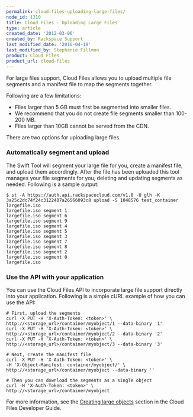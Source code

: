 ```yaml
---
permalink: cloud-files-uploading-large-files/
node_id: 1310
title: Cloud Files - Uploading Large Files
type: article
created_date: '2012-03-06'
created_by: Rackspace Support
last_modified_date: '2016-04-18'
last_modified_by: Stephanie Fillmon
product: Cloud Files
product_url: cloud-files
---
```


For large files support, Cloud Files allows you to upload multiple file
segments and a manifest file to map the segments together.

Following are a few limitations:

-   Files larger than 5 GB must first be segmented into smaller files.
-   We recommend that you do not create file segments smaller than
    100-200 MB.
-   Files larger than 10GB cannot be served from the CDN.

There are two options for uploading large files.

### Automatically segment and upload

The Swift Tool will segment your large file for you, create a manifest
file, and upload them accordingly. After the file has been uploaded
this tool manages your file segments for you, deleting and updating
segments as needed. Following is a sample output:

    $ st -A https://auth.api.rackspacecloud.com/v1.0 -U glh -K 3a25c2dc74f24c3122407a26566093c8 upload -S 1048576 test_container largefile.iso
    largefile.iso segment 1
    largefile.iso segment 6
    largefile.iso segment 9
    largefile.iso segment 4
    largefile.iso segment 5
    largefile.iso segment 3
    largefile.iso segment 7
    largefile.iso segment 8
    largefile.iso segment 2
    largefile.iso segment 0
    largefile.iso

### Use the API with your application

You can use the Cloud Files API to incorporate large file support
directly into your application. Following is a simple cURL example of how you
can use the API:

    # First, upload the segments
    curl -X PUT -H 'X-Auth-Token: <token>' \     http://<storage_url>/container/myobject/1 --data-binary '1'
    curl -X PUT -H 'X-Auth-Token: <token>' \     http://<storage_url>/container/myobject/2 --data-binary '2'
    curl -X PUT -H 'X-Auth-Token: <token>' \     http://<storage_url>/container/myobject/3 --data-binary '3'

    # Next, create the manifest file
    curl -X PUT -H 'X-Auth-Token: <token>' \
    -H 'X-Object-Manifest: container/myobject/' \     http://<storage_url>/container/myobject --data-binary ''

    # Then you can download the segments as a single object
    curl -H 'X-Auth-Token: <token>' \
    http://<storage_url>/container/myobject

For more information, see the [Creating large objects](https://developer.rackspace.com/docs/cloud-files/v1/developer-guide/#creating-large-objects) section in the Cloud Files Developer Guide.
